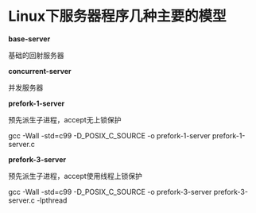 # Linux下服务器程序几种主要的模型

**base-server** 

基础的回射服务器

**concurrent-server**

并发服务器

**prefork-1-server**

预先派生子进程，accept无上锁保护

gcc -Wall -std=c99 -D_POSIX_C_SOURCE -o prefork-1-server prefork-1-server.c

**prefork-3-server** 

预先派生子进程，accept使用线程上锁保护

gcc -Wall -std=c99 -D_POSIX_C_SOURCE -o prefork-3-server prefork-3-server.c -lpthread


